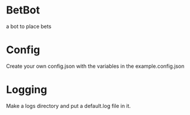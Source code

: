# BetBot
a bot to place bets
# Config
Create your own config.json with the variables in the example.config.json
# Logging
Make a logs directory and put a default.log file in it.
